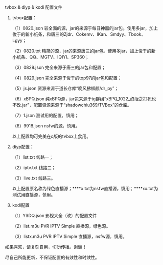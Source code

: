 tvbox & diyp & kodi 配置文件
1. tvbox配置：
   
   （1）0820.json  较全面的源，jar的来源于每日神器的jar包。使用多jar，加上俊于的新小纸条，和唐三的Zjdr、Cokemv、IKan、Smdyy、Tbook、Lgyy；
   
   （2）0820.txt  精简的源，jar的来源唐三的jar包。使用多jar，加上俊于的新小纸条、QQ、MGTV、IQIYI、SP360；
   
   （3）0828.json  完全来源于唐三的jar包和配置；
   
   （4）0829.json  完全来源于俊于的top97的jar包和配置；
   
   （5）js.json  资源来源于道长仓库“晚风拂柳颜/dr_py”；
   
   （6）xBPQ.json  纯xBPQ源，jar包来源于tg群组“xBPQ_1022_终版之打死也不改.jar”，配置资源来源于“shadowchiu369/TVBox”的仓库。
   
   （7）1.json  测试用的配置，慎用；
   
   （8）9918.json  nsfw的源，慎用。
   
   以上配置均可完美在q版的tvbox上食用。
2. diyp配置：

   （1）list.txt  线路一；
   
   （2）iptv.txt  线路二；
   
   （3）live.txt  线路三。
   
   以上配置原名称为绿色直播源；****x.txt为nsfw直播源，慎用；****xx.txt为测试用直播源，慎用。
3. kodi配置

   （1）YSDQ.json  影视大全（改）的配置文件
   
   （2）list.m3u  PVR IPTV Simple 直播源，绿色源。
   
   （3）listx.m3u  PVR IPTV Simple 直播源，nsfw源，慎用。

如果喜欢，请复刻自用，切勿传播。谢谢！

尽自己所能更新，不保证配置的有效性和时效性。
   
